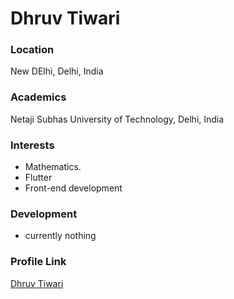 # Dhruv Tiwari

### Location

New DElhi, Delhi, India

### Academics

Netaji Subhas University of Technology, Delhi, India

### Interests

- Mathematics.
- Flutter
- Front-end development

### Development

- currently nothing

### Profile Link

[Dhruv Tiwari](https://github.com/illusion47586)
